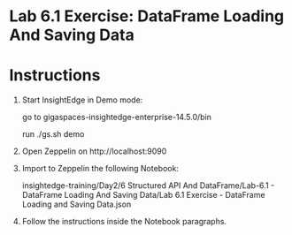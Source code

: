 # Lab 6.1 Exercise: DataFrame Loading And Saving Data

# Instructions

1. Start InsightEdge in Demo mode:

    go to gigaspaces-insightedge-enterprise-14.5.0/bin

    run ./gs.sh demo

2. Open Zeppelin on http://localhost:9090

3. Import to Zeppelin the following Notebook:

    insightedge-training/Day2/6 Structured API And DataFrame/Lab-6.1 - DataFrame Loading And Saving Data/Lab 6.1 Exercise - DataFrame Loading and Saving Data.json
    
4. Follow the instructions inside the Notebook paragraphs.
